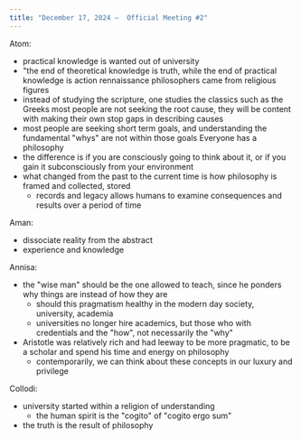 ```yaml
---
title: "December 17, 2024 —  Official Meeting #2"
---
```


Atom:
- practical knowledge is wanted out of university
- "the end of theoretical knowledge is truth, while the end of practical knowledge is action
rennaissance philosophers came from religious figures
- instead of studying the scripture, one studies the classics such as the Greeks
most people are not seeking the root cause, they will be content with making their own stop gaps in describing causes
- most people are seeking short term goals, and understanding the fundamental "whys" are not within those goals
Everyone has a philosophy
- the difference is if you are consciously going to think about it, or if you gain it subconsciously from your environment
- what changed from the past to the current time is how philosophy is framed and collected, stored
  - records and legacy allows humans to examine consequences and results over a period of time

Aman:
- dissociate reality from the abstract
- experience and knowledge

Annisa:
- the "wise man" should be the one allowed to teach, since he ponders why things are instead of how they are
  - should this pragmatism healthy in the modern day society, university, academia
  - universities no longer hire academics, but those who with credentials and the "how", not necessarily the "why"
- Aristotle was relatively rich and had leeway to be more pragmatic, to be a scholar and spend his time and energy on philosophy
  - contemporarily, we can think about these concepts in our luxury and privilege

Collodi:
- university started within a religion of understanding 
  - the human spirit is the "cogito" of "cogito ergo sum"
- the truth is the result of philosophy
